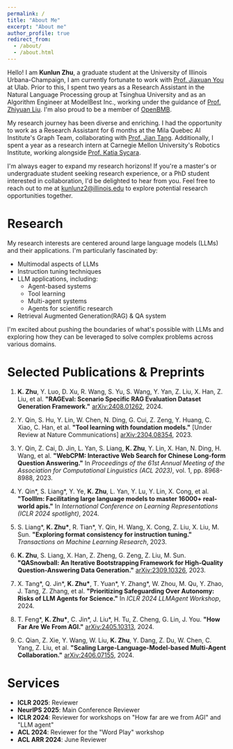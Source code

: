 ```yaml
---
permalink: /
title: "About Me"
excerpt: "About me"
author_profile: true
redirect_from: 
  - /about/
  - /about.html
---
```


Hello! I am **Kunlun Zhu**, a graduate student at the University of Illinois Urbana-Champaign, I am currently fortunate to work with [Prof. Jiaxuan You](https://cs.stanford.edu/people/jiaxuan/) at Ulab. Prior to this, I spent two years as a Research Assistant in the Natural Language Processing group at Tsinghua University and as an Algorithm Engineer at ModelBest Inc., working under the guidance of [Prof. Zhiyuan Liu](https://lzy.thunlp.org/). I'm also proud to be a member of [OpenBMB](https://www.openbmb.cn/en/about-us).

My research journey has been diverse and enriching. I had the opportunity to work as a Research Assistant for 6 months at the Mila Quebec AI Institute's Graph Team, collaborating with [Prof. Jian Tang](https://jian-tang.com/). Additionally, I spent a year as a research intern at Carnegie Mellon University's Robotics Institute, working alongside [Prof. Katia Sycara](https://www.cs.cmu.edu/~sycara/).

I'm always eager to expand my research horizons! If you're a master's or undergraduate student seeking research experience, or a PhD student interested in collaboration, I'd be delighted to hear from you. Feel free to reach out to me at <kunlunz2@illinois.edu> to explore potential research opportunities together.

Research
======
My research interests are centered around large language models (LLMs) and their applications. I'm particularly fascinated by:

- Multimodal aspects of LLMs
- Instruction tuning techniques
- LLM applications, including:
  - Agent-based systems
  - Tool learning
  - Multi-agent systems
  - Agents for scientific research
- Retrieval Augmented Generation(RAG) & QA system

I'm excited about pushing the boundaries of what's possible with LLMs and exploring how they can be leveraged to solve complex problems across various domains.

Selected Publications & Preprints
======
1. **K. Zhu**, Y. Luo, D. Xu, R. Wang, S. Yu, S. Wang, Y. Yan, Z. Liu, X. Han, Z. Liu, et al. **"RAGEval: Scenario Specific RAG Evaluation Dataset Generation Framework."** [arXiv:2408.01262](https://arxiv.org/abs/2408.01262), 2024.
2. Y. Qin, S. Hu, Y. Lin, W. Chen, N. Ding, G. Cui, Z. Zeng, Y. Huang, C. Xiao, C. Han, et al. **"Tool learning with foundation models."** [Under Review at Nature Communications] [arXiv:2304.08354](https://arxiv.org/abs/2304.08354), 2023.

3. Y. Qin, Z. Cai, D. Jin, L. Yan, S. Liang, **K. Zhu**, Y. Lin, X. Han, N. Ding, H. Wang, et al. **"WebCPM: Interactive Web Search for Chinese Long-form Question Answering."** In *Proceedings of the 61st Annual Meeting of the Association for Computational Linguistics (ACL 2023)*, vol. 1, pp. 8968-8988, 2023.

4. Y. Qin*, S. Liang*, Y. Ye, **K. Zhu**, L. Yan, Y. Lu, Y. Lin, X. Cong, et al. **"Toolllm: Facilitating large language models to master 16000+ real-world apis."** In *International Conference on Learning Representations (ICLR 2024 spotlight)*, 2024.

5. S. Liang\*, **K. Zhu\***, R. Tian\*, Y. Qin, H. Wang, X. Cong, Z. Liu, X. Liu, M. Sun. **"Exploring format consistency for instruction tuning."** *Transactions on Machine Learning Research*, 2023.

6. **K. Zhu**, S. Liang, X. Han, Z. Zheng, G. Zeng, Z. Liu, M. Sun. **"QASnowball: An Iterative Bootstrapping Framework for High-Quality Question-Answering Data Generation."** [arXiv:2309.10326](https://arxiv.org/abs/2309.10326), 2023.

7. X. Tang\*, Q. Jin\*, **K. Zhu\***, T. Yuan\*, Y. Zhang\*, W. Zhou, M. Qu, Y. Zhao, J. Tang, Z. Zhang, et al. **"Prioritizing Safeguarding Over Autonomy: Risks of LLM Agents for Science."** In *ICLR 2024 LLMAgent Workshop*, 2024.

8. T. Feng\*, **K. Zhu\***, C. Jin\*, J. Liu\*, H. Tu, Z. Cheng, G. Lin, J. You. **"How Far Are We From AGI."** [arXiv:2405.10313](https://arxiv.org/abs/2405.10313), 2024.

9. C. Qian, Z. Xie, Y. Wang, W. Liu, **K. Zhu**, Y. Dang, Z. Du, W. Chen, C. Yang, Z. Liu, et al. **"Scaling Large-Language-Model-based Multi-Agent Collaboration."** [arXiv:2406.07155](https://arxiv.org/abs/2406.07155), 2024.

Services
======

- **ICLR 2025**: Reviewer
- **NeurIPS 2025**: Main Conference Reviewer
- **ICLR 2024**: Reviewer for workshops on "How far are we from AGI" and "LLM agent"
- **ACL 2024**: Reviewer for the "Word Play" workshop
- **ACL ARR 2024**: June Reviewer

